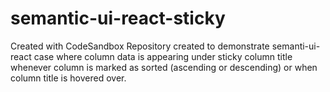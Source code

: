 # semantic-ui-react-sticky
Created with CodeSandbox
Repository created to demonstrate semanti-ui-react case where column data is appearing under sticky column title whenever column is marked as sorted (ascending or descending) or when column title is hovered over.
